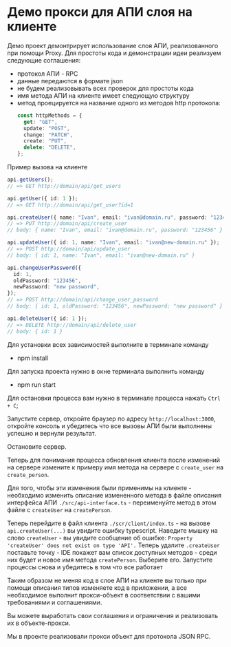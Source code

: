 # Демо прокси для АПИ слоя на клиенте

Демо проект демонтрирует использование слоя АПИ, реализованного при помощи Proxy.
Для простоты кода и демонстрации идеи реализуем следующие соглашения:

- протокол АПИ - RPC
- данные передаются в формате json
- не будем реализовывать всех проверок для простоты кода
- имя метода АПИ на клиенте имеет следующую структуру <method><entityName>
- метод проецируется на название одного из методов http протокола:
  ```ts
  const httpMethods = {
    get: "GET",
    update: "POST",
    change: "PATCH",
    create: "PUT",
    delete: "DELETE",
  };
  ```

Пример вызова на клиенте

```ts
api.getUsers();
// => GET http://domain/api/get_users

api.getUser({ id: 1 });
// => GET http://domain/api/get_user?id=1

api.createUser({ name: "Ivan", email: "ivan@domain.ru", password: "123456" });
// => PUT http://domain/api/create_user
// body: { name: "Ivan", email: "ivan@domain.ru", password: "123456" }

api.updateUser({ id: 1, name: "Ivan", email: "ivan@new-domain.ru" });
// => POST http://domain/api/update_user
// body: { id: 1, name: "Ivan", email: "ivan@new-domain.ru" }

api.changeUserPassword({
  id: 1,
  oldPassword: "123456",
  newPassword: "new password",
});
// => POST http://domain/api/change_user_password
// body: { id: 1, oldPassword: "123456", newPassword: "new password" }

api.deleteUser({ id: 1 });
// => DELETE http://domain/api/delete_user
// body: { id: 1 }
```

Для установки всех зависимостей выполните в терминале команду

- npm install

Для запуска проекта нужно в окне терминала выполнить команду

- npm run start

Для остановки процесса вам нужно в терминале процесса нажать `Ctrl + C`;

Запустите сервер, откройте браузер по адресу `http://localhost:3000`, откройте консоль и убедитесь что все вызовы АПИ были выполнены успешно и вернули результат.

Остановите сервер.

Теперь для понимания процесса обновления клиента после изменений на сервере измените к примеру имя метода на сервере с `create_user` на `create_person`.

Для того, чтобы эти изменения были применимы на клиенте - необходимо изменить описание измененного метода в файле описания интерфейса АПИ `./src/api-interface.ts` - переименуйте метод в этом файле c `createUser` на `createPerson`.

Теперь перейдите в файл клиента `./scr/client/index.ts` - на вызове `api.createUser(...)` вы увидите ошибку typescript.
Наведите мышку на слово `createUser` - вы увидите сообщение об ошибке: `Property 'createUser' does not exist on type 'API'.` Теперь удалите `.createUser` поставьте точку - IDE покажет вам список доступных методов - среди них будет и новое имя метода `createPerson`. Выберите его. Запустите процессы снова и убедитесь в том что все работает

Таким образом не меняя код в слое АПИ на клиенте вы только при помощи описания типов изменяете код в приложении, а все необходимое выполнит прокси-объект в соответствии с вашими требованиями и соглашениями.

Вы можете выработать свои соглашения и ограничения и реализовать их в объекте-прокси.

Мы в проекте реализовали прокси объект для протокола JSON RPC.
